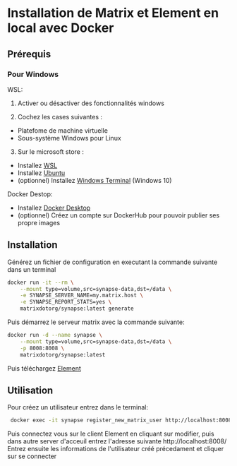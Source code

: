 # Installation de Matrix et Element en local avec Docker

## Prérequis

### Pour Windows

WSL:
1. Activer ou désactiver des fonctionnalités windows

2. Cochez les cases suivantes :
  - Platefome de machine virtuelle
  - Sous-système Windows pour Linux

3. Sur le microsoft store :
  - Installez [WSL](https://www.microsoft.com/store/productId/9P9TQF7MRM4R)
  - Installez [Ubuntu](https://www.microsoft.com/store/productId/9PN20MSR04DW)
  - (optionnel) Installez [Windows Terminal](https://apps.microsoft.com/store/detail/windows-terminal/9N0DX20HK701?hl=en-us&gl=us) (Windows 10)

Docker Destop:
- Installez [Docker Desktop](https://www.docker.com/products/docker-desktop/)
- (optionnel) Créez un compte sur DockerHub pour pouvoir publier ses propre images

## Installation

Générez un fichier de configuration en executant la commande suivante dans un terminal

```bash
docker run -it --rm \
    --mount type=volume,src=synapse-data,dst=/data \
    -e SYNAPSE_SERVER_NAME=my.matrix.host \
    -e SYNAPSE_REPORT_STATS=yes \
    matrixdotorg/synapse:latest generate
```

Puis démarrez le serveur matrix avec la commande suivante:

```bash
docker run -d --name synapse \
    --mount type=volume,src=synapse-data,dst=/data \
    -p 8008:8008 \
    matrixdotorg/synapse:latest
```

Puis téléchargez [Element](https://element.io/download)

## Utilisation

Pour créez un utilisateur entrez dans le terminal:

```bash
 docker exec -it synapse register_new_matrix_user http://localhost:8008 -c /data/homeserver.yaml
 ```
 
 Puis connectez vous sur le client Element en cliquant sur modifier, puis dans autre server d'acceuil entrez l'adresse suivante
 http://localhost:8008/
 Entrez ensuite les informations de l'utilisateur créé précedament et cliquer sur se connecter
